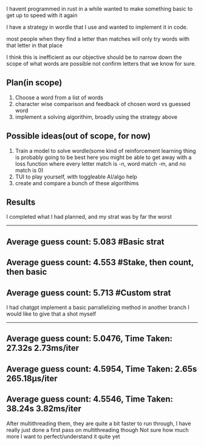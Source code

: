 I havent programmed in rust in a while
wanted to make something basic to get up to speed with it again

I have a strategy in wordle that I use and wanted to implement it in code.

most people when they find a letter than matches will only try words with that letter in that place

I think this is inefficient as our objective should be to narrow down the scope of what words are possible
not confirm letters that we know for sure.

## Plan(in scope)
1. Choose a word from a list of words
2. character wise comparison and feedback of chosen word vs guessed word
3. implement a solving algorithim, broadly using the strategy above

## Possible ideas(out of scope, for now)
1. Train a model to solve wordle(some kind of reinforcement learning thing is probably going to be best here
    you might be able to get away with a loss function where every letter match is -n, word match -m, and no match is 0)
2. TUI to play yourself, with toggleable AI/algo help
3. create and compare a bunch of these algorithims


## Results
I completed what I had planned, and my strat was by far the worst

------------------------------------------------------------
Average guess count: 5.083 #Basic strat
------------------------------------------------------------
Average guess count: 4.553 #Stake, then count, then basic
------------------------------------------------------------
Average guess count: 5.713 #Custom strat
------------------------------------------------------------

I had chatgpt implement a basic parrallelizing method in another branch
I would like to give that a shot myself

------------------------------------------------------------
Average guess count: 5.0476, Time Taken: 27.32s 2.73ms/iter
------------------------------------------------------------
Average guess count: 4.5954, Time Taken: 2.65s 265.18µs/iter
------------------------------------------------------------
Average guess count: 4.5546, Time Taken: 38.24s 3.82ms/iter
------------------------------------------------------------

After multithreading them, they are quite a bit faster to run through, I have really just done a first pass on multithreading though
Not sure how much more I want to perfect/understand it quite yet